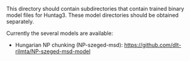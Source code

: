 This directory should contain subdirectories that contain trained binary model files for Huntag3.
These model directories should be obtained separately.

Currently the several models are available:

* Hungarian NP chunking (NP-szeged-msd): https://github.com/dlt-rilmta/NP-szeged-msd-model
